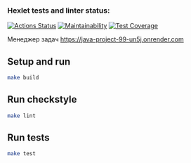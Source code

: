 ### Hexlet tests and linter status:
[![Actions Status](https://github.com/YobiDoYobi/java-project-99/actions/workflows/hexlet-check.yml/badge.svg)](https://github.com/YobiDoYobi/java-project-99/actions)
[![Maintainability](https://api.codeclimate.com/v1/badges/9c80f6133a726436a268/maintainability)](https://codeclimate.com/github/YobiDoYobi/java-project-99/maintainability)
[![Test Coverage](https://api.codeclimate.com/v1/badges/9c80f6133a726436a268/test_coverage)](https://codeclimate.com/github/YobiDoYobi/java-project-99/test_coverage)

Менеджер задач
https://java-project-99-un5j.onrender.com


## Setup and run

```bash
make build
```

## Run checkstyle

```bash
make lint
```

## Run tests

```bash
make test
```